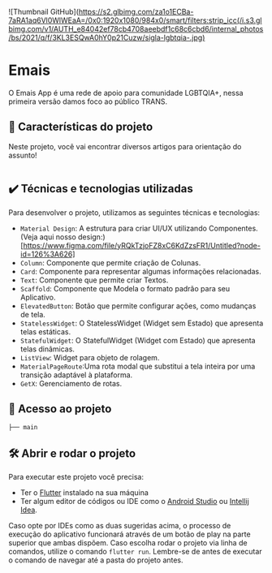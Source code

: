 ![Thumbnail GitHub](https://s2.glbimg.com/za1o1ECBa-7aRA1aq6Vl0WlWEaA=/0x0:1920x1080/984x0/smart/filters:strip_icc(/i.s3.glbimg.com/v1/AUTH_e84042ef78cb4708aeebdf1c68c6cbd6/internal_photos/bs/2021/q/f/3KL3ESQwA0hY0p21Cuzw/sigla-lgbtqia-.jpg)

# Emais

O Emais App é uma rede de apoio para comunidade LGBTQIA+, nessa primeira versão damos foco ao público TRANS.

## 🔨 Características do projeto

Neste projeto, você vai encontrar diversos artigos para orientação do assunto!

![]()

## ✔️ Técnicas e tecnologias utilizadas

Para desenvolver o projeto, utilizamos as seguintes técnicas e tecnologias:

- `Material Design`: A estrutura para criar UI/UX utilizando Componentes. (Veja aqui nosso design:)[https://www.figma.com/file/yRQkTzjoFZ8xC6KdZzsFR1/Untitled?node-id=126%3A626]
- `Column`: Componente que permite criação de Colunas.
- `Card`: Componente para representar algumas informações relacionadas.
- `Text`: Componente que permite criar Textos.
- `Scaffold`: Componente que Modela o formato padrão para seu Aplicativo.
- `ElevatedButton`: Botão que permite configurar ações, como mudanças de tela.
- `StatelessWidget`: O StatelessWidget (Widget sem Estado) que apresenta telas estáticas.
- `StatefulWidget`: O StatefulWidget (Widget com Estado) que apresenta telas dinâmicas.
- `ListView`: Widget para objeto de rolagem.
- `MaterialPageRoute`:Uma rota modal que substitui a tela inteira por uma transição adaptável à plataforma.
- `GetX`: Gerenciamento de rotas.

## 📁 Acesso ao projeto

```
├── main
```

## 🛠️ Abrir e rodar o projeto

Para executar este projeto você precisa:

- Ter o [Flutter](https://flutter.dev/docs/get-started/install) instalado na sua máquina
- Ter algum editor de códigos ou IDE como o [Android Studio](https://developer.android.com/studio) ou [Intellij Idea](https://www.jetbrains.com/pt-br/idea/download/).

Caso opte por IDEs como as duas sugeridas acima, o processo de execução do aplicativo funcionará através de um botão de play na parte superior que ambas dispõem. Caso escolha rodar o projeto via linha de comandos, utilize o comando `flutter run`. Lembre-se de antes de executar o comando de navegar até a pasta do projeto antes.
